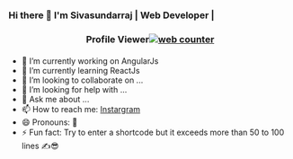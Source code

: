 ### Hi there 👋 I'm Sivasundarraj | Web Developer | 

<h3 style="display:flex;justify-content:center;align-items:center; margin-bottom:20px;">Profile Viewer <a href="#" title="web counter"><img src="https://counter6.optistats.ovh/private/freecounterstat.php?c=6dwl73ur1y4nku15grnr2sdzjysnara2" border="0" title="web counter" alt="web counter"></a></h3> 

- 🔭 I’m currently working on AngularJs
- 🌱 I’m currently learning ReactJs
- 👯 I’m looking to collaborate on ...
- 🤔 I’m looking for help with ...
- 💬 Ask me about ...
- 📫 How to reach me: <a href="https://www.instagram.com/codingwithssr">Instargram</a>
- 😄 Pronouns: 🧑
- ⚡ Fun fact: Try to enter a shortcode but it exceeds more than 50 to 100 lines ✍😎

